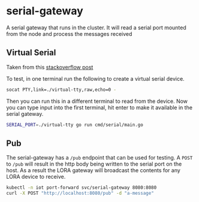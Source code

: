 # serial-gateway

A serial gateway that runs in the cluster. It will read a serial port mounted from the node and process the messages received

## Virtual Serial

Taken from this [stackoverflow post](https://stackoverflow.com/questions/22568878/emulate-serial-port)

To test, in one terminal run the following to create a virtual serial device.

```sh
socat PTY,link=./virtual-tty,raw,echo=0 -
```

Then you can run this in a different terminal to read from the device.  Now you can type input into the first terminal, hit enter to make it available in the serial gateway.

```sh
SERIAL_PORT=./virtual-tty go run cmd/serial/main.go
```

## Pub

The serial-gateway has a `/pub` endpoint that can be used for testing. A `POST` to `/pub` will result in the http body being written to the serial port on the host. As a result the LORA gateway will broadcast the contents for any LORA device to receive.

```sh
kubectl -n iot port-forward svc/serial-gateway 8080:8080 
curl -X POST "http://localhost:8080/pub" -d "a-message" 
```
